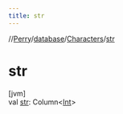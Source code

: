 ```yaml
---
title: str
---
```

//[Perry](../../../index.html)/[database](../index.html)/[Characters](index.html)/[str](str.html)



# str



[jvm]\
val [str](str.html): Column&lt;[Int](https://kotlinlang.org/api/latest/jvm/stdlib/kotlin/-int/index.html)&gt;




